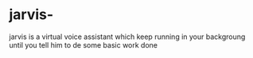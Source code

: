 # jarvis-
jarvis is a virtual voice assistant which keep running in your backgroung until you tell him to de some basic work done 
